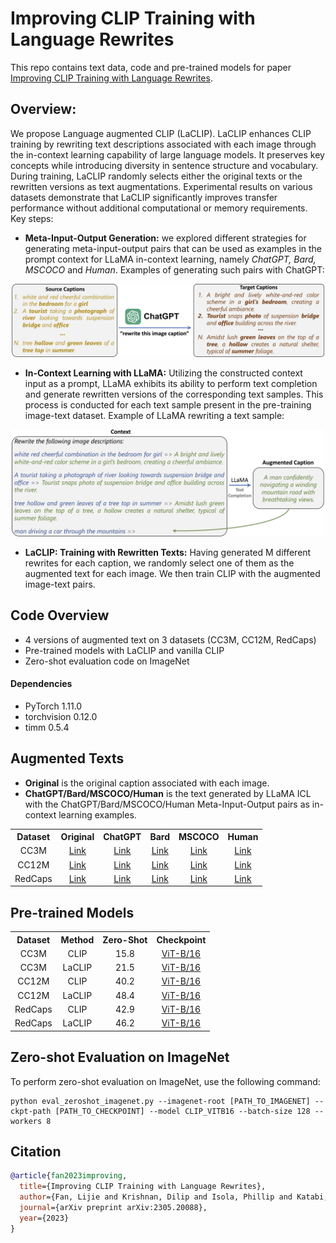 # Improving CLIP Training with Language Rewrites
This repo contains text data, code and pre-trained models for paper [Improving CLIP Training with Language Rewrites](https://arxiv.org/abs/2305.20088). 

## Overview: 
We propose Language augmented CLIP (LaCLIP). LaCLIP enhances CLIP training by rewriting text descriptions associated with each image through the in-context learning capability of large language models. 
It preserves key concepts while introducing diversity in sentence structure and vocabulary. 
During training, LaCLIP randomly selects either the original texts or the rewritten versions as text augmentations. 
Experimental results on various datasets demonstrate that LaCLIP significantly improves transfer performance without additional computational or memory requirements.
Key steps:

- **Meta-Input-Output Generation:**
we explored different strategies for generating meta-input-output pairs that can be used as examples in the prompt context for LLaMA in-context learning, namely *ChatGPT, Bard, MSCOCO* and *Human*.
Examples of generating such pairs with ChatGPT:
<p align="center"><img src="asset/chatgpt.png" alt="chatgpt" width="500"/></p>

- **In-Context Learning with LLaMA:**
Utilizing the constructed context input as a prompt, LLaMA exhibits its ability to perform text completion and generate rewritten versions of the corresponding text samples. This process is conducted for each text sample present in the pre-training image-text dataset.
Example of LLaMA rewriting a text sample:
<p align="center"><img src="asset/ICL.png" alt="ICL" width="500"/></p>

- **LaCLIP: Training with Rewritten Texts:**
Having generated M different rewrites for each caption, we randomly select one of them as the augmented text for each image. We then train CLIP with the augmented image-text pairs. 

## Code Overview
- 4 versions of augmented text on 3 datasets (CC3M, CC12M, RedCaps)
- Pre-trained models with LaCLIP and vanilla CLIP
- Zero-shot evaluation code on ImageNet
#### Dependencies
- PyTorch 1.11.0
- torchvision 0.12.0
- timm 0.5.4


## Augmented Texts
- **Original** is the original caption associated with each image.
- **ChatGPT/Bard/MSCOCO/Human** is the text generated by LLaMA ICL with the ChatGPT/Bard/MSCOCO/Human Meta-Input-Output pairs as in-context learning examples.

<table><tbody>
<!-- START TABLE -->
<!-- TABLE HEADER -->
<th valign="center">Dataset</th>
<th valign="center">Original</th>
<th valign="center">ChatGPT</th>
<th valign="center">Bard</th>
<th valign="center">MSCOCO</th>
<th valign="center">Human</th>

<!-- TABLE BODY -->
<tr>
<td align="center">CC3M</td>
<td align="center"><a href="https://www.dropbox.com/s/wajxrpfotcgkt7s/cc3m_original.csv?dl=0">Link</a></td>
<td align="center"><a href="https://www.dropbox.com/s/6x26v34g2iuoiss/cc3m_chatgpt.txt?dl=0">Link</a></td>
<td align="center"><a href="https://www.dropbox.com/s/u6o9mv7ukpo7epv/cc3m_bard.txt?dl=0">Link</a></td>
<td align="center"><a href="https://www.dropbox.com/s/upf6e3usak3ubnn/cc3m_mscoco.txt?dl=0">Link</a></td>
<td align="center"><a href="https://www.dropbox.com/s/6csrd83yb6tz2va/cc3m_human.txt?dl=0">Link</a></td>
</tr>
<tr>
<td align="center">CC12M</td>
<td align="center"><a href="https://www.dropbox.com/s/hndkbf5kxd2m0wi/cc12m_original.csv?dl=0">Link</a></td>
<td align="center"><a href="https://www.dropbox.com/s/znofj6j374mfvz9/cc12m_chatgpt.txt?dl=0">Link</a></td>
<td align="center"><a href="https://www.dropbox.com/s/kbv9z30s2glcaos/cc12m_bard.txt?dl=0">Link</a></td>
<td align="center"><a href="https://www.dropbox.com/s/ilfwnd46pt7doz8/cc12m_mscoco.txt?dl=0">Link</a></td>
<td align="center"><a href="https://www.dropbox.com/s/d4wue2loku20l3a/cc12m_human.txt?dl=0">Link</a></td>
</tr>
<tr>
<td align="center">RedCaps</td>
<td align="center"><a href="https://www.dropbox.com/s/viovukgvyc9uodv/redcaps_original.txt?dl=0">Link</a></td>
<td align="center"><a href="https://www.dropbox.com/s/x1by6mkffndg2ru/redcaps_chatgpt.txt?dl=0">Link</a></td>
<td align="center"><a href="https://www.dropbox.com/s/upaq5dw5xszl2fw/redcaps_bard.txt?dl=0">Link</a></td>
<td align="center"><a href="https://www.dropbox.com/s/xr9m8h8bwg9cn66/redcaps_mscoco.txt?dl=0">Link</a></td>
<td align="center"><a href="https://www.dropbox.com/s/94obx9y2d3w72u3/redcaps_human.txt?dl=0">Link</a></td>
</tr>
</tbody></table>


## Pre-trained Models
<table><tbody>
<!-- START TABLE -->
<!-- TABLE HEADER -->
<th valign="center">Dataset</th>
<th valign="center">Method</th>
<th valign="center">Zero-Shot</th>
<th valign="center">Checkpoint</th>

<!-- TABLE BODY -->
<tr>
<td align="center">CC3M</td>
<td align="center">CLIP</td>
<td align="center">15.8</td>
<td align="center"><a href="https://www.dropbox.com/s/5jsthdm85r2nfpz/cc3m_clip.pt?dl=0">ViT-B/16</a></td>
</tr>
<tr>
<td align="center">CC3M</td>
<td align="center">LaCLIP</td>
<td align="center">21.5</td>
<td align="center"><a href="https://www.dropbox.com/s/k2e1tgsfmo0afme/cc3m_laclip.pt?dl=0">ViT-B/16</a></td>
</tr>
<tr>
<td align="center">CC12M</td>
<td align="center">CLIP</td>
<td align="center">40.2</td>
<td align="center"><a href="https://www.dropbox.com/s/wwfq3txw4tk1yzj/cc12m_clip.pt?dl=0">ViT-B/16</a></td>
</tr>
<tr>
<td align="center">CC12M</td>
<td align="center">LaCLIP</td>
<td align="center">48.4</td>
<td align="center"><a href="https://www.dropbox.com/s/lle8x0tdxssfz11/cc12m_laclip.pt?dl=0">ViT-B/16</a></td>
</tr>
<tr>
<td align="center">RedCaps</td>
<td align="center">CLIP</td>
<td align="center">42.9</td>
<td align="center"><a href="https://www.dropbox.com/s/qvrvkwsy6j26suv/redcaps_clip.pt?dl=0">ViT-B/16</a></td>
</tr>
<tr>
<td align="center">RedCaps</td>
<td align="center">LaCLIP</td>
<td align="center">46.2</td>
<td align="center"><a href="https://www.dropbox.com/s/wpedkikz46gfzmg/redcaps_laclip.pt?dl=0">ViT-B/16</a></td>
</tr>
</tbody></table>

## Zero-shot Evaluation on ImageNet
To perform zero-shot evaluation on ImageNet, use the following command:
```
python eval_zeroshot_imagenet.py --imagenet-root [PATH_TO_IMAGENET] --ckpt-path [PATH_TO_CHECKPOINT] --model CLIP_VITB16 --batch-size 128 --workers 8
```

## Citation
```bib
@article{fan2023improving,
  title={Improving CLIP Training with Language Rewrites},
  author={Fan, Lijie and Krishnan, Dilip and Isola, Phillip and Katabi, Dina and Tian, Yonglong},
  journal={arXiv preprint arXiv:2305.20088},
  year={2023}
}
```
